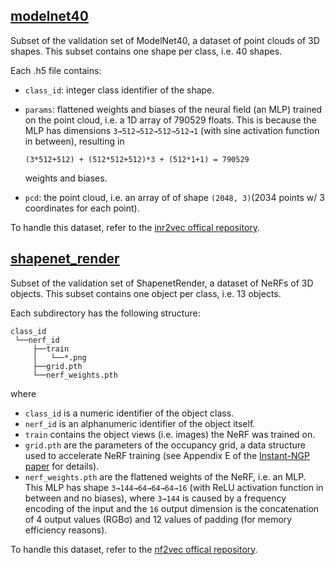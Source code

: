 ## [modelnet40](modelnet40) 

Subset of the validation set of ModelNet40, a dataset of point clouds of 3D shapes. This subset contains one shape per class, i.e. 40 shapes.

Each .h5 file contains:
* `class_id`: integer class identifier of the shape.

* `params`: flattened weights and biases of the neural field (an MLP) trained on the point cloud, i.e. a 1D array of 790529 floats. This is because the MLP has dimensions `3→512→512→512→512→1` (with sine activation function in between), resulting in
    ```
    (3*512+512) + (512*512+512)*3 + (512*1+1) = 790529
    ```
    weights and biases.

* `pcd`: the point cloud, i.e. an array of of shape `(2048, 3)`(2034 points w/ 3 coordinates for each point).

To handle this dataset, refer to the [inr2vec offical repository](https://github.com/CVLAB-Unibo/inr2vec).

## [shapenet_render](shapenet_render)

Subset of the validation set of ShapenetRender, a dataset of NeRFs of 3D objects. This subset contains one object per class, i.e. 13 objects.

Each subdirectory has the following structure:
```
class_id
 └──nerf_id
     ├──train
     │   └──*.png
     ├──grid.pth
     └──nerf_weights.pth
```
where
* `class_id` is a numeric identifier of the object class.
* `nerf_id` is an alphanumeric identifier of the object itself.
* `train` contains the object views (i.e. images) the NeRF was trained on.
* `grid.pth` are the parameters of the occupancy grid, a data structure used to accelerate NeRF training (see Appendix E of the [Instant-NGP paper](https://arxiv.org/pdf/2201.05989) for details).
* `nerf_weights.pth` are the flattened weights of the NeRF, i.e. an MLP. This MLP has shape `3→144→64→64→64→16` (with ReLU activation function in between and no biases), where `3→144` is caused by a frequency encoding of the input and the `16` output dimension is the concatenation of 4 output values (RGBσ) and 12 values of padding (for memory efficiency reasons).

To handle this dataset, refer to the [nf2vec offical repository](https://github.com/CVLAB-Unibo/nf2vec).